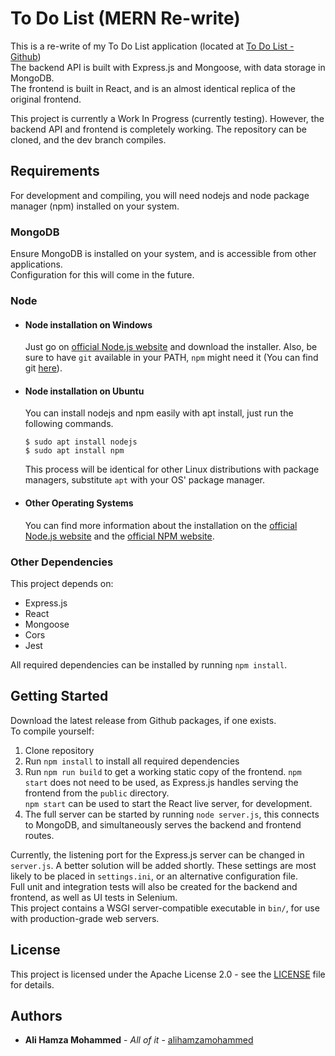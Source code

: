# To Do List (MERN Re-write)

This is a re-write of my To Do List application (located at [To Do List - Github](https://github.com/alihamzamohammed/TodoList))  
The backend API is built with Express.js and Mongoose, with data storage in MongoDB.  
The frontend is built in React, and is an almost identical replica of the original frontend.

This project is currently a Work In Progress (currently testing). However, the backend API and frontend is completely working. The repository can be cloned, and the dev branch compiles.

## Requirements

For development and compiling, you will need nodejs and node package manager (npm) installed on your system.

### MongoDB

Ensure MongoDB is installed on your system, and is accessible from other applications.  
Configuration for this will come in the future.

### Node

- #### Node installation on Windows

  Just go on [official Node.js website](https://nodejs.org/) and download the installer.
  Also, be sure to have `git` available in your PATH, `npm` might need it (You can find git [here](https://git-scm.com/)).

- #### Node installation on Ubuntu

  You can install nodejs and npm easily with apt install, just run the following commands.

      $ sudo apt install nodejs
      $ sudo apt install npm

  This process will be identical for other Linux distributions with package managers, substitute `apt` with your OS' package manager.

- #### Other Operating Systems

  You can find more information about the installation on the [official Node.js website](https://nodejs.org/) and the [official NPM website](https://npmjs.org/).

### Other Dependencies

This project depends on:

- Express.js
- React
- Mongoose
- Cors
- Jest

All required dependencies can be installed by running `npm install`.

## Getting Started

Download the latest release from Github packages, if one exists.  
To compile yourself:

1. Clone repository
2. Run `npm install` to install all required dependencies
3. Run `npm run build` to get a working static copy of the frontend. `npm start` does not need to be used, as Express.js handles serving the frontend from the `public` directory.  
   `npm start` can be used to start the React live server, for development.
4. The full server can be started by running `node server.js`, this connects to MongoDB, and simultaneously serves the backend and frontend routes.

Currently, the listening port for the Express.js server can be changed in `server.js`. A better solution will be added shortly. These settings are most likely to be placed in `settings.ini`, or an alternative configuration file.  
Full unit and integration tests will also be created for the backend and frontend, as well as UI tests in Selenium.  
This project contains a WSGI server-compatible executable in `bin/`, for use with production-grade web servers.

## License

This project is licensed under the Apache License 2.0 - see the [LICENSE](LICENSE) file for details.

## Authors

- **Ali Hamza Mohammed** - _All of it_ - [alihamzamohammed](https://github.com/alihamzamohammed)
